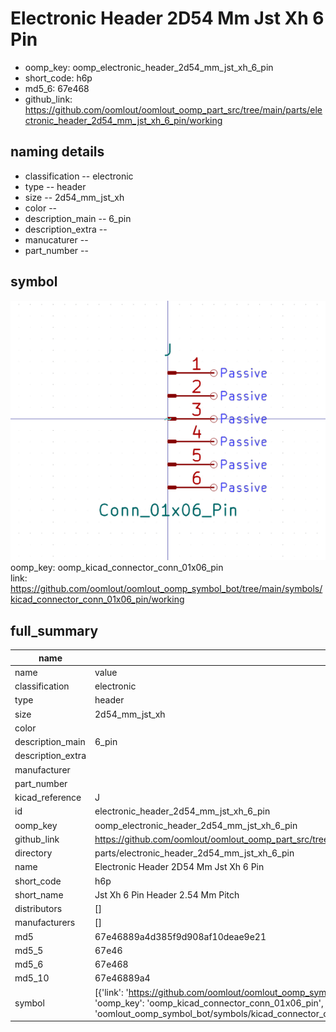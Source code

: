 # Electronic Header 2D54 Mm Jst Xh 6 Pin

  
* oomp_key: oomp_electronic_header_2d54_mm_jst_xh_6_pin 
* short_code: h6p
* md5_6: 67e468  
* github_link: https://github.com/oomlout/oomlout_oomp_part_src/tree/main/parts/electronic_header_2d54_mm_jst_xh_6_pin/working  
## naming details
* classification -- electronic
* type -- header
* size -- 2d54_mm_jst_xh
* color -- 
* description_main -- 6_pin
* description_extra -- 
* manucaturer -- 
* part_number -- 



## symbol

![](symbol/0/working/working_600.png)  
oomp_key: oomp_kicad_connector_conn_01x06_pin  
link: https://github.com/oomlout/oomlout_oomp_symbol_bot/tree/main/symbols/kicad_connector_conn_01x06_pin/working  


## full_summary
| name | value | 
| --- | --- | 
| name | value | 
| classification | electronic | 
| type | header | 
| size | 2d54_mm_jst_xh | 
| color |  | 
| description_main | 6_pin | 
| description_extra |  | 
| manufacturer |  | 
| part_number |  | 
| kicad_reference | J | 
| id | electronic_header_2d54_mm_jst_xh_6_pin | 
| oomp_key | oomp_electronic_header_2d54_mm_jst_xh_6_pin | 
| github_link | https://github.com/oomlout/oomlout_oomp_part_src/tree/main/parts/electronic_header_2d54_mm_jst_xh_6_pin/working | 
| directory | parts/electronic_header_2d54_mm_jst_xh_6_pin | 
| name | Electronic Header 2D54 Mm Jst Xh 6 Pin | 
| short_code | h6p | 
| short_name | Jst Xh 6 Pin Header 2.54 Mm Pitch | 
| distributors | [] | 
| manufacturers | [] | 
| md5 | 67e46889a4d385f9d908af10deae9e21 | 
| md5_5 | 67e46 | 
| md5_6 | 67e468 | 
| md5_10 | 67e46889a4 | 
| symbol | [{'link': 'https://github.com/oomlout/oomlout_oomp_symbol_bot/tree/main/symbols/kicad_connector_conn_01x06_pin', 'oomp_key': 'oomp_kicad_connector_conn_01x06_pin', 'directory': 'oomlout_oomp_symbol_bot/symbols/kicad_connector_conn_01x06_pin//working/working.kicad_sym'}] | 
